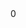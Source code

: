 <dec f='linux/drivers/md/dm.c' l='66' type='struct mapped_device *'/>
<use f='linux/drivers/md/dm.c' l='512' u='r' c='start_io_acct'/>
<use f='linux/drivers/md/dm.c' l='533' u='r' c='end_io_acct'/>
<use f='linux/drivers/md/dm.c' l='778' u='r' c='dec_pending'/>
<use f='linux/drivers/md/dm.c' l='848' u='r' c='clone_endio'/>
<use f='linux/drivers/md/dm.c' l='1248' u='r' c='clone_bio'/>
<use f='linux/drivers/md/dm.c' l='1484' u='w' c='__split_and_process_bio'/>
<offset>0</offset>
